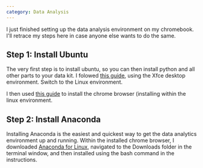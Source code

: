 ```yaml
---
category: Data Analysis
---
```

I just finished setting up the data analysis environment on my chromebook. I'll retrace my steps here in case anyone else wants to do the same.

## Step 1: Install Ubuntu
The very first step is to install ubuntu, so you can then install python and all other parts to your data kit. I folowed [this guide](https://www.linux.com/learn/how-easily-install-ubuntu-chromebook-crouton%20), using the Xfce desktop environment. Switch to the Linux environment.

I then used [this guide](https://www.linuxbabe.com/ubuntu/install-google-chrome-ubuntu-16-04-lts) to install the chrome browser (installing within the linux environment.

## Step 2: Install Anaconda
Installing Anaconda is the easiest and quickest way to get the data analytics environment up and running. Within the installed chrome browser, I downloaded [Anaconda for Linux](https://www.continuum.io/downloads), navigated to the Downloads folder in the terminal window, and then installed using the bash command in the instructions.
